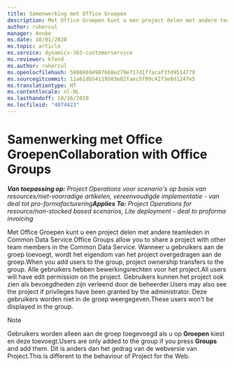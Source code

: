 ```yaml
---
title: Samenwerking met Office Groepen
description: Met Office Groepen kunt u een project delen met andere teamleden binnen Common Data Service.
author: ruhercul
manager: Annbe
ms.date: 10/01/2020
ms.topic: article
ms.service: dynamics-365-customerservice
ms.reviewer: kfend
ms.author: ruhercul
ms.openlocfilehash: 58868694987688e279e717d1f7acaf3fd9514770
ms.sourcegitcommit: 11a61db54119503e82faec5f99c4273e8d1247e5
ms.translationtype: HT
ms.contentlocale: nl-NL
ms.lasthandoff: 10/16/2020
ms.locfileid: "4074423"
---
```

# <a name="collaboration-with-office-groups"></a><span data-ttu-id="bec06-103">Samenwerking met Office Groepen</span><span class="sxs-lookup"><span data-stu-id="bec06-103">Collaboration with Office Groups</span></span>

<span data-ttu-id="bec06-104">_**Van toepassing op:** Project Operations voor scenario's op basis van resources/niet-voorradige artikelen, vereenvoudigde implementatie - van deal tot pro-formafacturering_</span><span class="sxs-lookup"><span data-stu-id="bec06-104">_**Applies To:** Project Operations for resource/non-stocked based scenarios, Lite deployment - deal to proforma invoicing_</span></span>

<span data-ttu-id="bec06-105">Met Office Groepen kunt u een project delen met andere teamleden in Common Data Service.</span><span class="sxs-lookup"><span data-stu-id="bec06-105">Office Groups allow you to share a project with other team members in the Common Data Service.</span></span> <span data-ttu-id="bec06-106">Wanneer u gebruikers aan de groep toevoegt, wordt het eigendom van het project overgedragen aan de groep.</span><span class="sxs-lookup"><span data-stu-id="bec06-106">When you add users to the group, project ownership transfers to the group.</span></span> <span data-ttu-id="bec06-107">Alle gebruikers hebben bewerkingsrechten voor het project.</span><span class="sxs-lookup"><span data-stu-id="bec06-107">All users will have edit permission on the project.</span></span> <span data-ttu-id="bec06-108">Gebruikers kunnen het project ook zien als bevoegdheden zijn verleend door de beheerder.</span><span class="sxs-lookup"><span data-stu-id="bec06-108">Users may also see the project if privileges have been granted by the administrator.</span></span> <span data-ttu-id="bec06-109">Deze gebruikers worden niet in de groep weergegeven.</span><span class="sxs-lookup"><span data-stu-id="bec06-109">These users won't be displayed in the group.</span></span>

> [!NOTE] 
> <span data-ttu-id="bec06-110">Gebruikers worden alleen aan de groep toegevoegd als u op **Groepen** kiest en deze toevoegt.</span><span class="sxs-lookup"><span data-stu-id="bec06-110">Users are only added to the group if you press **Groups** and add them.</span></span> <span data-ttu-id="bec06-111">Dit is anders dan het gedrag van de webversie van Project.</span><span class="sxs-lookup"><span data-stu-id="bec06-111">This is different to the behaviour of Project for the Web.</span></span> 

